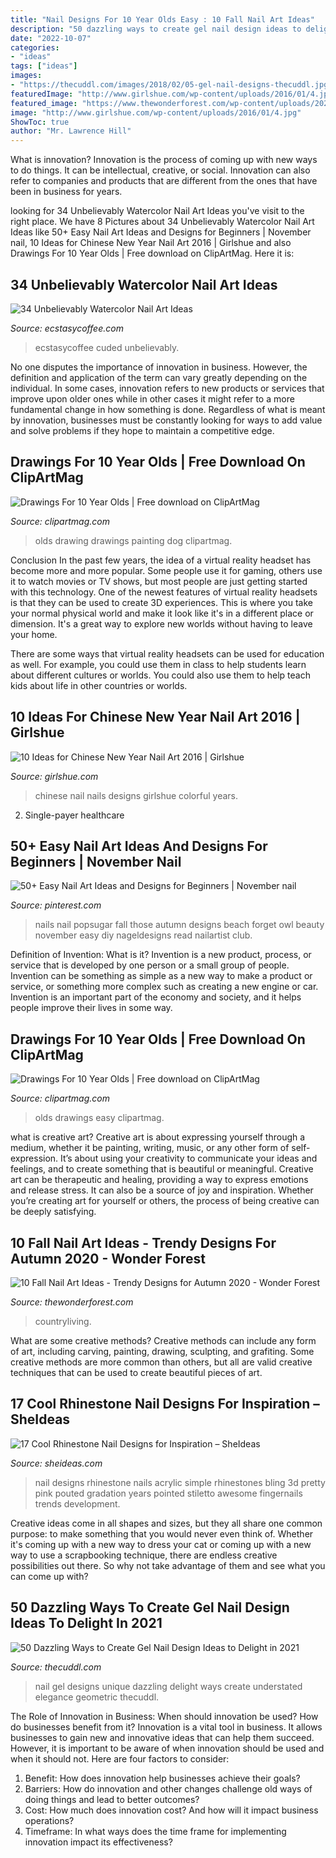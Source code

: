 ```yaml
---
title: "Nail Designs For 10 Year Olds Easy : 10 Fall Nail Art Ideas"
description: "50 dazzling ways to create gel nail design ideas to delight in 2021"
date: "2022-10-07"
categories:
- "ideas"
tags: ["ideas"]
images:
- "https://thecuddl.com/images/2018/02/05-gel-nail-designs-thecuddl.jpg"
featuredImage: "http://www.girlshue.com/wp-content/uploads/2016/01/4.jpg"
featured_image: "https://www.thewonderforest.com/wp-content/uploads/2020/10/fall-nails-flowers-1565114302-768x755.jpg"
image: "http://www.girlshue.com/wp-content/uploads/2016/01/4.jpg"
ShowToc: true
author: "Mr. Lawrence Hill"
---
```



What is innovation?
Innovation is the process of coming up with new ways to do things. It can be intellectual, creative, or social. Innovation can also refer to companies and products that are different from the ones that have been in business for years.

	

		
looking for 34 Unbelievably Watercolor Nail Art Ideas you've visit to the right place. We have 8 Pictures about 34 Unbelievably Watercolor Nail Art Ideas like 50+ Easy Nail Art Ideas and Designs for Beginners | November nail, 10 Ideas for Chinese New Year Nail Art 2016 | Girlshue and also Drawings For 10 Year Olds | Free download on ClipArtMag. Here it is:
		
    
## 34 Unbelievably Watercolor Nail Art Ideas

<img loading=lazy src="https://www.ecstasycoffee.com/wp-content/uploads/2016/10/elegant-blue-flower-watercolor-nails-art-design.jpg" onerror="this.onerror=null;this.src='https://tse1.mm.bing.net/th?id=OIP.owIpuxor_heprpZVZX2r2AHaLQ&amp;pid=15.1';" alt="34 Unbelievably Watercolor Nail Art Ideas">

_Source: ecstasycoffee.com_

>ecstasycoffee cuded unbelievably. 

	

No one disputes the importance of innovation in business. However, the definition and application of the term can vary greatly depending on the individual. In some cases, innovation refers to new products or services that improve upon older ones while in other cases it might refer to a more fundamental change in how something is done. Regardless of what is meant by innovation, businesses must be constantly looking for ways to add value and solve problems if they hope to maintain a competitive edge.

    
## Drawings For 10 Year Olds | Free Download On ClipArtMag

<img loading=lazy src="http://clipartmag.com/image/drawings-for-10-year-olds-18.jpg" onerror="this.onerror=null;this.src='https://tse1.mm.bing.net/th?id=OIP.kKTzQp4InaM5-h78qzwApgHaJ4&amp;pid=15.1';" alt="Drawings For 10 Year Olds | Free download on ClipArtMag">

_Source: clipartmag.com_

>olds drawing drawings painting dog clipartmag. 

	

Conclusion
In the past few years, the idea of a virtual reality headset has become more and more popular. Some people use it for gaming, others use it to watch movies or TV shows, but most people are just getting started with this technology. 
One of the newest features of virtual reality headsets is that they can be used to create 3D experiences. This is where you take your normal physical world and make it look like it's in a different place or dimension. It's a great way to explore new worlds without having to leave your home. 

There are some ways that virtual reality headsets can be used for education as well. For example, you could use them in class to help students learn about different cultures or worlds. You could also use them to help teach kids about life in other countries or worlds.

    
## 10 Ideas For Chinese New Year Nail Art 2016 | Girlshue

<img loading=lazy src="http://www.girlshue.com/wp-content/uploads/2016/01/4.jpg" onerror="this.onerror=null;this.src='https://tse1.mm.bing.net/th?id=OIP.PO_2QDezGuZMr-rq3ocTagAAAA&amp;pid=15.1';" alt="10 Ideas for Chinese New Year Nail Art 2016 | Girlshue">

_Source: girlshue.com_

>chinese nail nails designs girlshue colorful years. 

	

2. Single-payer healthcare

    
## 50+ Easy Nail Art Ideas And Designs For Beginners | November Nail

<img loading=lazy src="https://i.pinimg.com/736x/4f/90/ff/4f90ffd65fb6ba6b69f4b714b087f099.jpg" onerror="this.onerror=null;this.src='https://tse3.mm.bing.net/th?id=OIP.ZnbJdSVgnWzJLOX4RBBhtwHaHa&amp;pid=15.1';" alt="50+ Easy Nail Art Ideas and Designs for Beginners | November nail">

_Source: pinterest.com_

>nails nail popsugar fall those autumn designs beach forget owl beauty november easy diy nageldesigns read nailartist club. 

	

Definition of Invention: What is it?
Invention is a new product, process, or service that is developed by one person or a small group of people. Invention can be something as simple as a new way to make a product or service, or something more complex such as creating a new engine or car. Invention is an important part of the economy and society, and it helps people improve their lives in some way.

    
## Drawings For 10 Year Olds | Free Download On ClipArtMag

<img loading=lazy src="http://clipartmag.com/image/drawings-for-10-year-olds-40.jpg" onerror="this.onerror=null;this.src='https://tse2.mm.bing.net/th?id=OIP.5XJD6NAf3fZ5hOYRVzp6gwHaHA&amp;pid=15.1';" alt="Drawings For 10 Year Olds | Free download on ClipArtMag">

_Source: clipartmag.com_

>olds drawings easy clipartmag. 

	

what is creative art?
Creative art is about expressing yourself through a medium, whether it be painting, writing, music, or any other form of self-expression. It’s about using your creativity to communicate your ideas and feelings, and to create something that is beautiful or meaningful.
Creative art can be therapeutic and healing, providing a way to express emotions and release stress. It can also be a source of joy and inspiration. Whether you’re creating art for yourself or others, the process of being creative can be deeply satisfying.

    
## 10 Fall Nail Art Ideas - Trendy Designs For Autumn 2020 - Wonder Forest

<img loading=lazy src="https://www.thewonderforest.com/wp-content/uploads/2020/10/fall-nails-flowers-1565114302-768x755.jpg" onerror="this.onerror=null;this.src='https://tse3.mm.bing.net/th?id=OIP._aCHDYm8jApSdMKKKxZPXQHaHR&amp;pid=15.1';" alt="10 Fall Nail Art Ideas - Trendy Designs for Autumn 2020 - Wonder Forest">

_Source: thewonderforest.com_

>countryliving. 

	

What are some creative methods?
Creative methods can include any form of art, including carving, painting, drawing, sculpting, and grafiting. Some creative methods are more common than others, but all are valid creative techniques that can be used to create beautiful pieces of art.

    
## 17 Cool Rhinestone Nail Designs For Inspiration – SheIdeas

<img loading=lazy src="https://www.sheideas.com/wp-content/uploads/2016/10/Awesome-Acrylic-Nail-Designs-With-Rhinestone.jpg" onerror="this.onerror=null;this.src='https://tse1.mm.bing.net/th?id=OIP.KtdMn0nd6DaYUbdq9NjzZQHaJ4&amp;pid=15.1';" alt="17 Cool Rhinestone Nail Designs for Inspiration – SheIdeas">

_Source: sheideas.com_

>nail designs rhinestone nails acrylic simple rhinestones bling 3d pretty pink pouted gradation years pointed stiletto awesome fingernails trends development. 

	

Creative ideas come in all shapes and sizes, but they all share one common purpose: to make something that you would never even think of. Whether it's coming up with a new way to dress your cat or coming up with a new way to use a scrapbooking technique, there are endless creative possibilities out there. So why not take advantage of them and see what you can come up with?

    
## 50 Dazzling Ways To Create Gel Nail Design Ideas To Delight In 2021

<img loading=lazy src="https://thecuddl.com/images/2018/02/05-gel-nail-designs-thecuddl.jpg" onerror="this.onerror=null;this.src='https://tse2.mm.bing.net/th?id=OIP.kcfVhPIXBTP5MJGL-PVlQAHaHa&amp;pid=15.1';" alt="50 Dazzling Ways to Create Gel Nail Design Ideas to Delight in 2021">

_Source: thecuddl.com_

>nail gel designs unique dazzling delight ways create understated elegance geometric thecuddl. 

	

The Role of Innovation in Business: When should innovation be used? How do businesses benefit from it?
Innovation is a vital tool in business. It allows businesses to gain new and innovative ideas that can help them succeed. However, it is important to be aware of when innovation should be used and when it should not. Here are four factors to consider:
1. Benefit: How does innovation help businesses achieve their goals?
2. Barriers: How do innovation and other changes challenge old ways of doing things and lead to better outcomes?
3. Cost: How much does innovation cost? And how will it impact business operations? 
4. Timeframe: In what ways does the time frame for implementing innovation impact its effectiveness?

